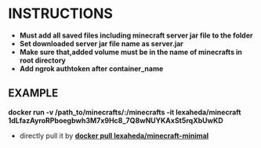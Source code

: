 # INSTRUCTIONS
- **Must add all saved files including minecraft server jar file to the folder**
- **Set downloaded server jar file name as server.jar**
- **Make sure that,added volume must be in the name of minecrafts in root directory**
- **Add ngrok authtoken after container_name**
## EXAMPLE
**docker run -v /path_to/minecrafts/:/minecrafts -it lexaheda/minecraft 1dLfazAyroRPboegbwh3M7x9Hc8_7Q8wNUYKAxSt5rqXbUwKD**
- directly pull it by **[docker pull lexaheda/minecraft-minimal](https://hub.docker.com/r/lexaheda/minecraft-minimal)**
